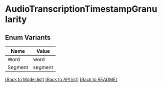 # AudioTranscriptionTimestampGranularity

## Enum Variants

| Name | Value |
|---- | -----|
| Word | word |
| Segment | segment |


[[Back to Model list]](../README.md#documentation-for-models) [[Back to API list]](../README.md#documentation-for-api-endpoints) [[Back to README]](../README.md)


